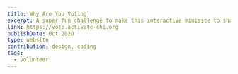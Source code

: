 ```yaml
---
title: Why Are You Voting
excerpt: A super fun challenge to make this interactive minisite to share people's reasons for voting in the 2020 election. Pretty upsetting now to look back on it and see just how much we were "promised" that didn't happen. 😔
link: https://vote.activate-chi.org
publishDate: Oct 2020
type: website
contribution: design, coding
tags:
  - volunteer
---
```

